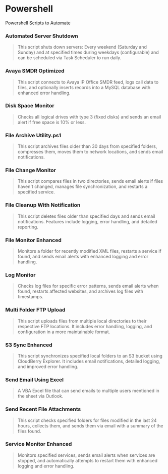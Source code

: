 # Powershell
Powershell Scripts to Automate

### Automated Server Shutdown

> This script shuts down servers: Every weekend (Saturday and Sunday) and at specified times during weekdays (configurable) and can be scheduled via Task Scheduler to run daily.

### Avaya SMDR Optimized

> This script connects to Avaya IP Office SMDR feed, logs call data to files, and optionally inserts records into a MySQL database with enhanced error handling.

### Disk Space Monitor

> Checks all logical drives with type 3 (fixed disks) and sends an email alert if free space is 10% or less.

### File Archive Utility.ps1

> This script archives files older than 30 days from specified folders, compresses them, moves them to network locations, and sends email notifications.

### File Change Monitor

> This script compares files in two directories, sends email alerts if files haven't changed, manages file synchronization, and restarts a specified service.

### File Cleanup With Notification

> This script deletes files older than specified days and sends email notifications. Features include logging, error handling, and detailed reporting.

### File Monitor Enhanced

> Monitors a folder for recently modified XML files, restarts a service if found, and sends email alerts with enhanced logging and error handling.

### Log Monitor

> Checks log files for specific error patterns, sends email alerts when found, restarts affected websites, and archives log files with timestamps.

### Multi Folder FTP Upload

> This script uploads files from multiple local directories to their respective FTP locations. It includes error handling, logging, and configuration in a more maintainable format.

### S3 Sync Enhanced

> This script synchronizes specified local folders to an S3 bucket using CloudBerry Explorer. It includes email notifications, detailed logging, and improved error handling.

### Send Email Using Excel

> A VBA Excel file that can send emails to multiple users mentioned in the sheet via Outlook.

### Send Recent File Attachments

> This script checks specified folders for files modified in the last 24 hours, collects them, and sends them via email with a summary of the files found.

### Service Monitor Enhanced

> Monitors specified services, sends email alerts when services are stopped, and automatically attempts to restart them with enhanced logging and error handling.
